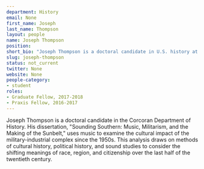 ```yaml
---
department: History
email: None
first_name: Joseph
last_name: Thompson
layout: people
name: Joseph Thompson
position:
short_bio: "Joseph Thompson is a doctoral candidate in U.S. history at UVA and a graduate fellow in the Scholars' Lab."
slug: joseph-thompson
status: not_current
twitter: None
website: None
people-category:
- student
roles:
- Graduate Fellow, 2017-2018
- Praxis Fellow, 2016-2017
---
```


Joseph Thompson is a doctoral candidate in the Corcoran Department of History. His dissertation, "Sounding Southern: Music, Militarism, and the Making of the Sunbelt," uses music to examine the cultural impact of the military-industrial complex since the 1950s. This analysis draws on methods of cultural history, political history, and sound studies to consider the shifting meanings of race, region, and citizenship over the last half of the twentieth century.
